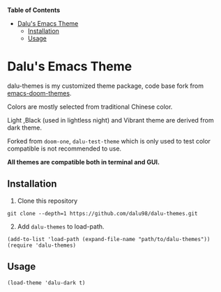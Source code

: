 <!-- markdown-toc start - Don't edit this section. Run M-x markdown-toc-refresh-toc -->
**Table of Contents**

- [Dalu's Emacs Theme](#dalus-emacs-theme)
    - [Installation](#installation)
    - [Usage](#usage)

<!-- markdown-toc end -->

# Dalu's Emacs Theme

dalu-themes is my customized theme package, code base fork from [emacs-doom-themes](https://github.com/hlissner/emacs-doom-themes "emacs-doom-themes").

Colors are mostly selected from traditional Chinese color.

Light ,Black (used in lightless night) and Vibrant theme are derived from dark theme.

Forked from `doom-one`, `dalu-test-theme` which is only used to test color compatible is not recommended to use.

**All themes are compatible both in terminal and GUI.**

## Installation

1. Clone this repository

```
git clone --depth=1 https://github.com/dalu98/dalu-themes.git
```

2. Add `dalu-themes` to load-path.

```elisp
(add-to-list 'load-path (expand-file-name "path/to/dalu-themes"))
(require 'dalu-themes)
```

## Usage

``` elisp
(load-theme 'dalu-dark t)
```
